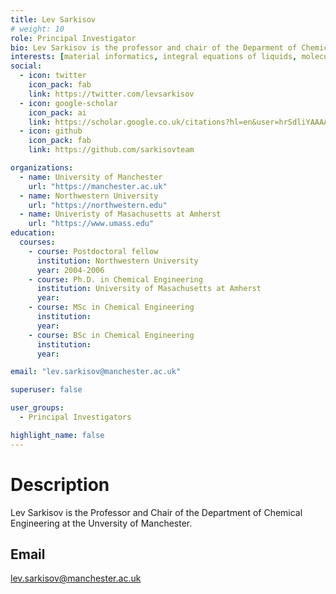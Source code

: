 ```yaml
---
title: Lev Sarkisov
# weight: 10
role: Principal Investigator
bio: Lev Sarkisov is the professor and chair of the Deparment of Chemical Engineering at the University of Manchester, UK.
interests: [material informatics, integral equations of liquids, molecular simulations, zeolites, metal-organic frameworks, machine learning, adsorptive separations, open-source softwares, process modeling, data science.]
social:
  - icon: twitter
    icon_pack: fab
    link: https://twitter.com/levsarkisov
  - icon: google-scholar
    icon_pack: ai
    link: https://scholar.google.co.uk/citations?hl=en&user=hrSdliYAAAAJ&view_op=list_works&sortby=pubdate
  - icon: github
    icon_pack: fab
    link: https://github.com/sarkisovteam

organizations:
  - name: University of Manchester
    url: "https://manchester.ac.uk"
  - name: Northwestern University 
    url: "https://northwestern.edu" 
  - name: Univeristy of Masachusetts at Amherst
    url: "https://www.umass.edu"
education:
  courses:
    - course: Postdoctoral fellow
      institution: Northwestern University
      year: 2004-2006
    - course: Ph.D. in Chemical Engineering
      institution: University of Masachusetts at Amherst
      year: 
    - course: MSc in Chemical Engineering
      institution: 
      year: 
    - course: BSc in Chemical Engineering
      institution: 
      year: 

email: "lev.sarkisov@manchester.ac.uk"

superuser: false

user_groups:
  - Principal Investigators

highlight_name: false
---
```

# Description
Lev Sarkisov is the Professor and Chair of the Department of Chemical Engineering at the Unversity of Manchester. 
## Email
lev.sarkisov@manchester.ac.uk